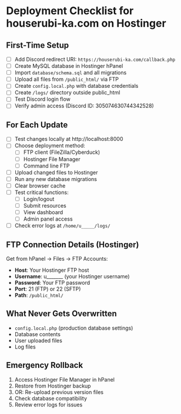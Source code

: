 # Deployment Checklist for houserubi-ka.com on Hostinger

## First-Time Setup
- [ ] Add Discord redirect URI: `https://houserubi-ka.com/callback.php`
- [ ] Create MySQL database in Hostinger hPanel
- [ ] Import `database/schema.sql` and all migrations
- [ ] Upload all files from `/public_html/` via FTP
- [ ] Create `config.local.php` with database credentials
- [ ] Create `/logs/` directory outside public_html
- [ ] Test Discord login flow
- [ ] Verify admin access (Discord ID: 305074630744342528)

## For Each Update
- [ ] Test changes locally at http://localhost:8000
- [ ] Choose deployment method:
  - [ ] FTP client (FileZilla/Cyberduck)
  - [ ] Hostinger File Manager
  - [ ] Command line FTP
- [ ] Upload changed files to Hostinger
- [ ] Run any new database migrations
- [ ] Clear browser cache
- [ ] Test critical functions:
  - [ ] Login/logout
  - [ ] Submit resources
  - [ ] View dashboard
  - [ ] Admin panel access
- [ ] Check error logs at `/home/u_____/logs/`

## FTP Connection Details (Hostinger)
Get from hPanel → Files → FTP Accounts:
- **Host**: Your Hostinger FTP host
- **Username**: u_______ (your Hostinger username)
- **Password**: Your FTP password
- **Port**: 21 (FTP) or 22 (SFTP)
- **Path**: `/public_html/`

## What Never Gets Overwritten
- `config.local.php` (production database settings)
- Database contents
- User uploaded files
- Log files

## Emergency Rollback
1. Access Hostinger File Manager in hPanel
2. Restore from Hostinger backup
3. OR: Re-upload previous version files
4. Check database compatibility
5. Review error logs for issues